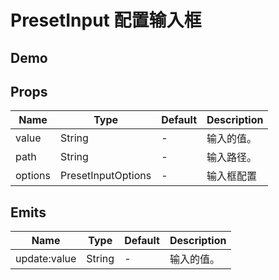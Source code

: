 # PresetInput 配置输入框

## Demo

<demo vue="./demos/preset-input.vue" title="PresetInput" />

## Props

| Name    | Type               | Default | Description |
| ------- | ------------------ | ------- | ----------- |
| value   | String             | -       | 输入的值。  |
| path    | String             | -       | 输入路径。  |
| options | PresetInputOptions | -       | 输入框配置  |

## Emits

| Name         | Type   | Default | Description |
| ------------ | ------ | ------- | ----------- |
| update:value | String | -       | 输入的值。  |

